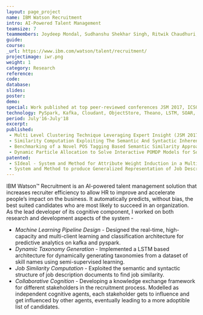 ```yaml
---
layout: page_project
name: IBM Watson Recruitment
intro: AI-Powered Talent Management
teamsize: 7
teammembers: Joydeep Mondal, Sudhanshu Shekhar Singh, Ritwik Chaudhuri, Manish Kataria, Kushal Mukherjee, Gyana Parija
guide:
course:
_url: https://www.ibm.com/watson/talent/recruitment/
projectimage: iwr.png
weight: 1
category: Research
reference:
code:
database: 
slides: 
poster: 
demo: 
special: Work published at top peer-reviewed conferences JSM 2017, ICSOC 2017, ESWC 2018 and AAMAS 2019. Multiple invention disclosures filed at the United States Patent and Trademark Office.
technology: PySpark, Kafka, Cloudant, ObjectStore, Theano, LSTM, SOAR, AnyLogic
period: July'16-July'18
excerpt:
published: 
 - Multi Level Clustering Technique Leveraging Expert Insight (JSM 2017)
 - Similarity Computation Exploiting The Semantic And Syntactic Inherent Structure Among Job Titles (ICSOC 2017)
 - Benchmarking of a Novel POS Tagging Based Semantic Similarity Approach for Job Description Similarity Computation (ESWC 2018)
 - Dynamic Particle Allocation to Solve Interactive POMDP Models for Social Decision Making (AAMAS 2019)
patented: 
 - SIdeal - System and Method for Attribute Weight Induction in a Multiple Recruiter Setting Exploiting Public Goods Games Framework
 - System and Method to produce Generalized Representation of Job Description Documents and Calculate Similarity using the Representation in Recruitment Domain
---
```

IBM Watson™ Recruitment is an AI-powered talent management solution that increases recruiter efficiency to allow HR to improve and accelerate people’s impact on the business. 
It automatically predicts, without bias, the best suited candidates who are most likely to succeed in an organization. 
As the lead developer of its cognitive component, I worked on both research and development aspects of the system - 

 - *Machine Learning Pipeline Design* - Designed the real-time, high-capacity and multi-client learning and classification architecture for predictive analytics on kafka and pyspark.
 - *Dynamic Taxonomy Generation* - Implemented a LSTM based architecture for dynamically generating taxonomies from a dataset of skill names using semi-supervised learning.
 - *Job Similarity Computation* - Exploited the semantic and syntactic structure of job description documents to find job similarity.
 - *Collaborative Cognition* - Developing a knowledge exchange framework for different stakeholders in the recruitment process. Modelled as independent cognitive agents, each stakeholder gets to influence and get influenced by other agents, eventually leading to a more adoptible list of candidates.